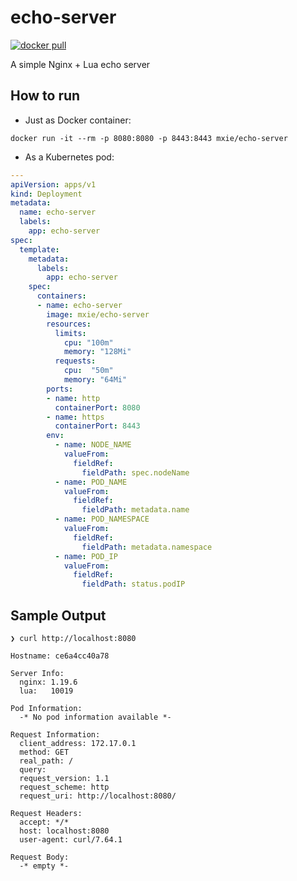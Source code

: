 # echo-server
[![docker pull](https://img.shields.io/docker/pulls/mxie/echo-server)](https://hub.docker.com/r/mxie/echo-server)

A simple Nginx + Lua echo server

## How to run

* Just as Docker container:
```
docker run -it --rm -p 8080:8080 -p 8443:8443 mxie/echo-server
```
* As a Kubernetes pod:
```yaml
---
apiVersion: apps/v1
kind: Deployment
metadata:
  name: echo-server
  labels:
    app: echo-server
spec:
  template:
    metadata:
      labels:
        app: echo-server
    spec:
      containers:
      - name: echo-server
        image: mxie/echo-server
        resources:
          limits:
            cpu: "100m"
            memory: "128Mi"
          requests:
            cpu:  "50m"
            memory: "64Mi"
        ports:
        - name: http
          containerPort: 8080
        - name: https
          containerPort: 8443
        env:
          - name: NODE_NAME
            valueFrom:
              fieldRef:
                fieldPath: spec.nodeName
          - name: POD_NAME
            valueFrom:
              fieldRef:
                fieldPath: metadata.name
          - name: POD_NAMESPACE
            valueFrom:
              fieldRef:
                fieldPath: metadata.namespace
          - name: POD_IP
            valueFrom:
              fieldRef:
                fieldPath: status.podIP
```

## Sample Output

```
❯ curl http://localhost:8080

Hostname: ce6a4cc40a78

Server Info:
  nginx: 1.19.6
  lua:   10019

Pod Information:
  -* No pod information available *-

Request Information:
  client_address: 172.17.0.1
  method: GET
  real_path: /
  query:
  request_version: 1.1
  request_scheme: http
  request_uri: http://localhost:8080/

Request Headers:
  accept: */*
  host: localhost:8080
  user-agent: curl/7.64.1

Request Body:
  -* empty *-
```

